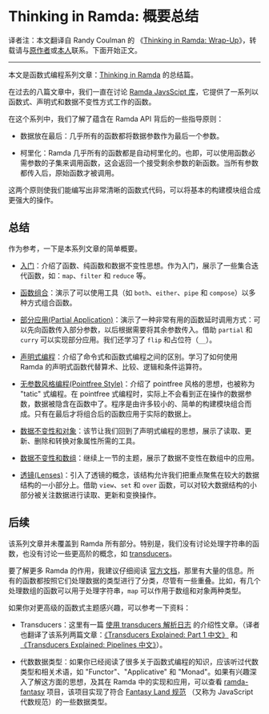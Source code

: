 # Thinking in Ramda: 概要总结

译者注：本文翻译自 Randy Coulman 的 《[Thinking in Ramda: Wrap-Up](http://randycoulman.com/blog/2016/07/19/thinking-in-ramda-wrap-up/)》，转载请与[原作者](https://github.com/randycoulman)或[本人](https://github.com/adispring)联系。下面开始正文。

---

本文是函数式编程系列文章：[Thinking in Ramda](https://adispring.coding.me/categories/Thinking-in-Ramda/) 的总结篇。

在过去的八篇文章中，我们一直在讨论 [Ramda JavsScipt 库](http://ramda.cn/)，它提供了一系列以函数式、声明式和数据不变性方式工作的函数。

在这个系列中，我们了解了蕴含在 Ramda API 背后的一些指导原则：

* 数据放在最后：几乎所有的函数都将数据参数作为最后一个参数。

* 柯里化：Ramda 几乎所有的函数都是自动柯里化的。也即，可以使用函数必需参数的子集来调用函数，这会返回一个接受剩余参数的新函数。当所有参数都传入后，原始函数才被调用。

这两个原则使我们能编写出非常清晰的函数式代码，可以将基本的构建模块组合成更强大的操作。

## 总结

作为参考，一下是本系列文章的简单概要。

* [入门](https://adispring.coding.me/2017/06/09/Thinking-in-Ramda-%E5%85%A5%E9%97%A8/)：介绍了函数、纯函数和数据不变性思想。作为入门，展示了一些集合迭代函数，如：`map`、`filter` 和 `reduce` 等。

* [函数组合](https://adispring.coding.me/2017/06/10/Thinking-in-Ramda-Combining-Functions/)：演示了可以使用工具（如 `both`、`either`、`pipe` 和 `compose`）以多种方式组合函数。

* [部分应用(Partial Application)](https://adispring.coding.me/2017/06/11/Thinking-in-Ramda-Partial-Application/)：演示了一种非常有用的函数延时调用方式：可以先向函数传入部分参数，以后根据需要将其余参数传入。借助 `partial` 和 `curry` 可以实现部分应用。我们还学习了 `flip` 和占位符（`__`）。

* [声明式编程](https://adispring.coding.me/2017/06/11/Thinking-in-Ramda-Declarative-Programming/)：介绍了命令式和函数式编程之间的区别。学习了如何使用 Ramda 的声明式函数代替算术、比较、逻辑和条件运算符。

* [无参数风格编程(Pointfree Style)](https://adispring.coding.me/2017/06/13/Thinking-in-Ramda-Pointfree-Style/)：介绍了 pointfree 风格的思想，也被称为 "tatic" 式编程。在 pointfree 式编程时，实际上不会看到正在操作的数据参数，数据被隐含在函数中了。程序是由许多较小的、简单的构建模块组合而成。只有在最后才将组合后的函数应用于实际的数据上。

* [数据不变性和对象](https://adispring.coding.me/2017/06/16/Thinking-in-Ramda-Immutability-and-Objects/)：该节让我们回到了声明式编程的思想，展示了读取、更新、删除和转换对象属性所需的工具。

* [数据不变性和数组](https://adispring.coding.me/2017/06/17/Thinking-in-Ramda-Immutability-and-Arrays/)：继续上一节的主题，展示了数据不变性在数组中的应用。

* [透镜(Lenses)](https://adispring.coding.me/2017/06/18/Thinking-in-Ramda-Lenses/)：引入了透镜的概念，该结构允许我们把重点聚焦在较大的数据结构的一小部分上。借助 `view`、`set` 和 `over` 函数，可以对较大数据结构的小部分被关注数据进行读取、更新和变换操作。

## 后续

该系列文章并未覆盖到 Ramda 所有部分。特别是，我们没有讨论处理字符串的函数，也没有讨论一些更高阶的概念，如 [transducers](http://ramda.cn/docs/#transduce)。

要了解更多 Ramda 的作用，我建议仔细阅读 [官方文档](http://ramda.cn/docs/)，那里有大量的信息。所有的函数都按照它们处理数据的类型进行了分类，尽管有一些重叠。比如，有几个处理数组的函数可以用于处理字符串，`map` 可以作用于数组和对象两种类型。

如果你对更高级的函数式主题感兴趣，可以参考一下资料：

* Transducers：这里有一篇 [使用 transducers 解析日志](http://simplectic.com/blog/2015/ramda-transducers-logs/) 的介绍性文章。（译者也翻译了该系列两篇文章：[《Transducers Explained: Part 1 中文》](https://adispring.coding.me/2016/10/24/Transducers-Explained-Part-1/) 和 [《Transducers Explained: Pipelines 中文》](https://adispring.coding.me/2016/11/01/Transducers-Explained-Pipelines/)）。

* 代数数据类型：如果你已经阅读了很多关于函数式编程的知识，应该听过代数类型和相关术语，如 "Functor"、"Applicative" 和 "Monad"。如果有兴趣深入了解这方面的思想，及其在 Ramda 中的实现和应用，可以查看 [ramda-fantasy](https://github.com/ramda/ramda-fantasy) 项目，该项目实现了符合 [Fantasy Land 规范](https://github.com/fantasyland/fantasy-land) （又称为 JavaScript 代数规范）的一些数据类型。
